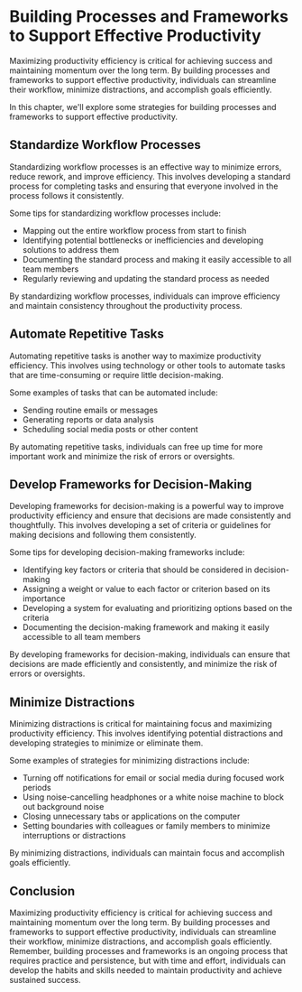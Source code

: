Building Processes and Frameworks to Support Effective Productivity
==================================================================================================================

Maximizing productivity efficiency is critical for achieving success and maintaining momentum over the long term. By building processes and frameworks to support effective productivity, individuals can streamline their workflow, minimize distractions, and accomplish goals efficiently.

In this chapter, we'll explore some strategies for building processes and frameworks to support effective productivity.

Standardize Workflow Processes
------------------------------

Standardizing workflow processes is an effective way to minimize errors, reduce rework, and improve efficiency. This involves developing a standard process for completing tasks and ensuring that everyone involved in the process follows it consistently.

Some tips for standardizing workflow processes include:

* Mapping out the entire workflow process from start to finish
* Identifying potential bottlenecks or inefficiencies and developing solutions to address them
* Documenting the standard process and making it easily accessible to all team members
* Regularly reviewing and updating the standard process as needed

By standardizing workflow processes, individuals can improve efficiency and maintain consistency throughout the productivity process.

Automate Repetitive Tasks
-------------------------

Automating repetitive tasks is another way to maximize productivity efficiency. This involves using technology or other tools to automate tasks that are time-consuming or require little decision-making.

Some examples of tasks that can be automated include:

* Sending routine emails or messages
* Generating reports or data analysis
* Scheduling social media posts or other content

By automating repetitive tasks, individuals can free up time for more important work and minimize the risk of errors or oversights.

Develop Frameworks for Decision-Making
--------------------------------------

Developing frameworks for decision-making is a powerful way to improve productivity efficiency and ensure that decisions are made consistently and thoughtfully. This involves developing a set of criteria or guidelines for making decisions and following them consistently.

Some tips for developing decision-making frameworks include:

* Identifying key factors or criteria that should be considered in decision-making
* Assigning a weight or value to each factor or criterion based on its importance
* Developing a system for evaluating and prioritizing options based on the criteria
* Documenting the decision-making framework and making it easily accessible to all team members

By developing frameworks for decision-making, individuals can ensure that decisions are made efficiently and consistently, and minimize the risk of errors or oversights.

Minimize Distractions
---------------------

Minimizing distractions is critical for maintaining focus and maximizing productivity efficiency. This involves identifying potential distractions and developing strategies to minimize or eliminate them.

Some examples of strategies for minimizing distractions include:

* Turning off notifications for email or social media during focused work periods
* Using noise-cancelling headphones or a white noise machine to block out background noise
* Closing unnecessary tabs or applications on the computer
* Setting boundaries with colleagues or family members to minimize interruptions or distractions

By minimizing distractions, individuals can maintain focus and accomplish goals efficiently.

Conclusion
----------

Maximizing productivity efficiency is critical for achieving success and maintaining momentum over the long term. By building processes and frameworks to support effective productivity, individuals can streamline their workflow, minimize distractions, and accomplish goals efficiently. Remember, building processes and frameworks is an ongoing process that requires practice and persistence, but with time and effort, individuals can develop the habits and skills needed to maintain productivity and achieve sustained success.
